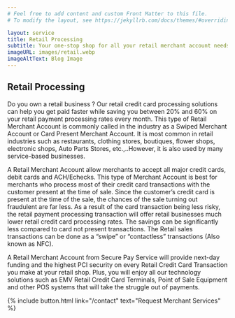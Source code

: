 ```yaml
---
# Feel free to add content and custom Front Matter to this file.
# To modify the layout, see https://jekyllrb.com/docs/themes/#overriding-theme-defaults

layout: service
title: Retail Processing
subtitle: Your one-stop shop for all your retail merchant account needs.
imageURL: images/retail.webp
imageAltText: Blog Image
---
```


## Retail Processing

Do you own a retail business ? Our retail credit card processing solutions can help you get paid faster while saving you between 20% and 60% on your retail payment processing rates every month. This type of Retail Merchant Account is commonly called in the industry as a Swiped Merchant Account or Card Present Merchant Account. It is most common in retail industries such as restaurants, clothing stores, boutiques, flower shops, electronic shops, Auto Parts Stores, etc.,..However, it is also used by many service-based businesses.

A Retail Merchant Account allow merchants to accept all major credit cards, debit cards and ACH/Echecks. This type of Merchant Account is best for merchants who process most of their credit card transactions with the customer present at the time of sale. Since the customer’s credit card is present at the time of the sale, the chances of the sale turning out fraudulent are far less. As a result of the card transaction being less risky, the retail payment processing transaction will offer retail businesses much lower retail credit card processing rates. The savings can be significantly less compared to card not present transactions. The Retail sales transactions can be done as a “swipe” or “contactless” transactions (Also known as NFC).

A Retail Merchant Account from Secure Pay Service will provide next-day funding and the highest PCI security on every Retail Credit Card Transaction you make at your retail shop. Plus, you will enjoy all our technology solutions such as EMV Retail Credit Card Terminals, Point of Sale Equipment and other POS systems that will take the struggle out of payments.

{% include button.html link="/contact" text="Request Merchant Services" %}